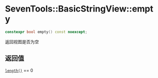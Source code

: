 # SevenTools::BasicStringView::empty

```cpp
constexpr bool empty() const noexcept;
```

返回视图是否为空

## 返回值

[`length()`](length.md) == 0
